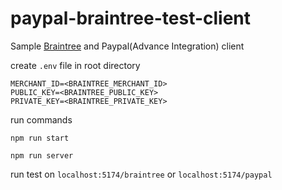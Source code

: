# paypal-braintree-test-client

Sample [Braintree](https://developer.paypal.com/braintree/docs/start/overview) and Paypal(Advance Integration) client

create `.env` file in root directory

```
MERCHANT_ID=<BRAINTREE_MERCHANT_ID>
PUBLIC_KEY=<BRAINTREE_PUBLIC_KEY>
PRIVATE_KEY=<BRAINTREE_PRIVATE_KEY>
```

run commands

```
npm run start
```

```
npm run server
```

run test on `localhost:5174/braintree` or `localhost:5174/paypal`
